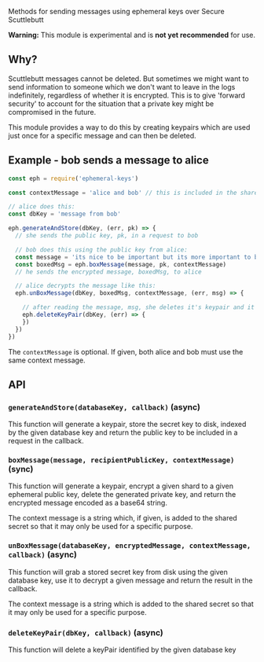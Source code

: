 
Methods for sending messages using ephemeral keys over Secure Scuttlebutt

**Warning:** This module is experimental and is **not yet recommended** for use.

## Why? 

Scuttlebutt messages cannot be deleted.  But sometimes we might want to send information to someone which we don't want to leave in the logs indefinitely, regardless of whether it is encrypted.  This is to give 'forward security' to account for the situation that a private key might be compromised in the future.

This module provides a way to do this by creating keypairs which are used just once for a specific message and can then be deleted. 

## Example - bob sends a message to alice

```js
const eph = require('ephemeral-keys')

const contextMessage = 'alice and bob' // this is included in the shared secret

// alice does this:
const dbKey = 'message from bob'

eph.generateAndStore(dbKey, (err, pk) => {
  // she sends the public key, pk, in a request to bob

  // bob does this using the public key from alice:
  const message = 'its nice to be important but its more important to be nice'
  const boxedMsg = eph.boxMessage(message, pk, contextMessage)
  // he sends the encrypted message, boxedMsg, to alice

  // alice decrypts the message like this:
  eph.unBoxMessage(dbKey, boxedMsg, contextMessage, (err, msg) => {

    // after reading the message, msg, she deletes it's keypair and it is gone forever...    
    eph.deleteKeyPair(dbKey, (err) => {
    })
  })
})
```

The `contextMessage` is optional.  If given, both alice and bob must use the same context message.

## API

### `generateAndStore(databaseKey, callback)` (async)

This function will generate a keypair, store the secret key
to disk, indexed by the given database key and return
the public key to be included in a request in the callback.

### `boxMessage(message, recipientPublicKey, contextMessage)` (sync)

This function will generate a keypair, encrypt a given shard to
a given ephemeral public key, delete the generated private key, 
and return the encrypted message encoded as a base64 string.
 
The context message is a string which, if given, is added to the shared
secret so that it may only be used for a specific purpose.

### `unBoxMessage(databaseKey, encryptedMessage, contextMessage, callback)` (async)

This function will grab a stored secret key from disk using the
given database key, use it to decrypt a given message and return the
result in the callback.

The context message is a string which is added to the shared
secret so that it may only be used for a specific purpose.

### `deleteKeyPair(dbKey, callback)` (async)

This function will delete a keyPair identified by the given database key

